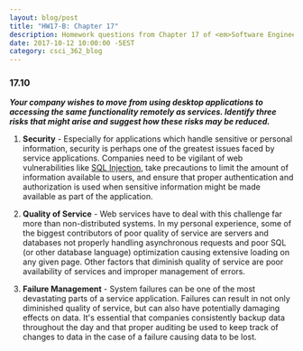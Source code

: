 ```yaml
---
layout: blog/post
title: "HW17-B: Chapter 17"
description: Homework questions from Chapter 17 of <em>Software Engineering 10th Edition</em>.
date: 2017-10-12 10:00:00 -5EST
category: csci_362_blog
---
```


### 17.10
_**Your company wishes to move from using desktop applications to accessing the same functionality remotely as services. Identify three risks that might arise and suggest how these risks may be reduced.**_

1. **Security** - Especially for applications which handle sensitive or personal information, security is perhaps one of the greatest issues faced by service applications. Companies need to be vigilant of web vulnerabilities like <a href="https://www.w3schools.com/sql/sql_injection.asp" target="_blank">SQL Injection</a>, take precautions to limit the amount of information available to users, and ensure that proper authentication and authorization is used when sensitive information might be made available as part of the application.

2. **Quality of Service** - Web services have to deal with this challenge far more than non-distributed systems. In my personal experience, some of the biggest contributors of poor quality of service are servers and databases not properly handling asynchronous requests and poor SQL (or other database language) optimization causing extensive loading on any given page. Other factors that diminish quality of service are poor availability of services and improper management of errors.

3. **Failure Management** - System failures can be one of the most devastating parts of a service application. Failures can result in not only diminished quality of service, but can also have potentially damaging effects on data. It's essential that companies consistently backup data throughout the day and that proper auditing be used to keep track of changes to data in the case of a failure causing data to be lost.
